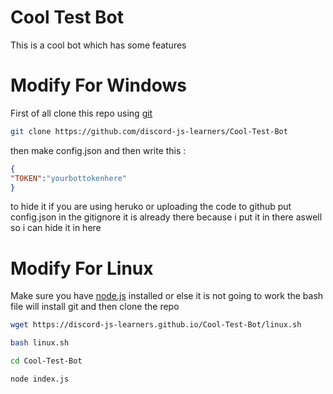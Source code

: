 # Cool Test Bot
This is a cool bot which has some features
# Modify For Windows

 First of all clone this repo using [git](https://git-scm.com/) <br>
 ``` sh
 git clone https://github.com/discord-js-learners/Cool-Test-Bot
 ```
 then 
 make config.json and then write this : <br>
 ```json
 {
"TOKEN":"yourbottokenhere"
}
```
to hide it if you are using heruko or uploading the code to github put config.json in the gitignore it is already there because i put it in there aswell so i can hide it in here
# Modify For Linux
Make sure you have [node.js](https://nodejs.org/) installed or else it is not going to work the bash file will install git and then clone the repo 
```sh
wget https://discord-js-learners.github.io/Cool-Test-Bot/linux.sh
```
```sh
bash linux.sh
```
```sh
cd Cool-Test-Bot
```
```sh
node index.js
```
